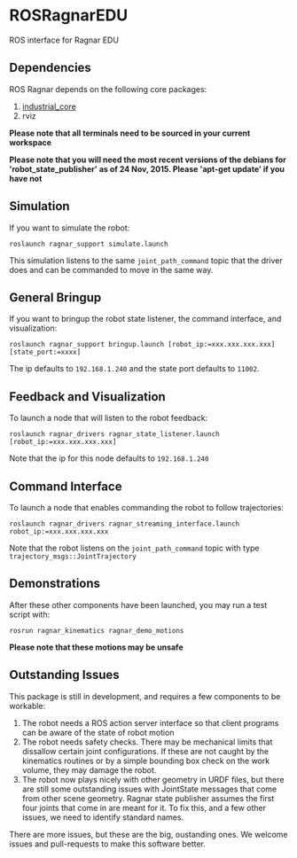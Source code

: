 # ROSRagnarEDU
ROS interface for Ragnar EDU

## Dependencies
ROS Ragnar depends on the following core packages:
 1. [industrial_core](https://github.com/ros-industrial/industrial_core)
 2. rviz

**Please note that all terminals need to be sourced in your current workspace**

**Please note that you will need the most recent versions of the debians for 'robot_state_publisher' as of 24 Nov, 2015. Please 'apt-get update' if you have not**

## Simulation
If you want to simulate the robot:
```
roslaunch ragnar_support simulate.launch
```

This simulation listens to the same `joint_path_command` topic that the driver does
and can be commanded to move in the same way.

## General Bringup
If you want to bringup the robot state listener, the command interface, and visualization:
```
roslaunch ragnar_support bringup.launch [robot_ip:=xxx.xxx.xxx.xxx] [state_port:=xxxx]
```

The ip defaults to `192.168.1.240` and the state port defaults to `11002`.

## Feedback and Visualization
To launch a node that will listen to the robot feedback:
```
roslaunch ragnar_drivers ragnar_state_listener.launch [robot_ip:=xxx.xxx.xxx.xxx]
```

Note that the ip for this node defaults to `192.168.1.240`

## Command Interface
To launch a node that enables commanding the robot to follow trajectories:
```
roslaunch ragnar_drivers ragnar_streaming_interface.launch robot_ip:=xxx.xxx.xxx.xxx
```

Note that the robot listens on the ```joint_path_command``` topic with type ```trajectory_msgs::JointTrajectory```

## Demonstrations
After these other components have been launched, you may run a test script with:
```
rosrun ragnar_kinematics ragnar_demo_motions 
```

**Please note that these motions may be unsafe**

## Outstanding Issues

This package is still in development, and requires a few components to be workable:

 1. The robot needs a ROS action server interface so that client programs can be aware of the state of
    robot motion
 2. The robot needs safety checks. There may be mechanical limits that dissallow certain joint configurations. If these are not caught by the kinematics routines or by a simple bounding box check on the work volume, they may damage the robot.
 3. The robot now plays nicely with other geometry in URDF files, but there are still some outstanding issues with JointState messages that come from other scene geometry. Ragnar state publisher assumes the first four joints that come in are meant for it. To fix this, and a few other issues, we need to identify standard names.

 There are more issues, but these are the big, oustanding ones. We welcome issues and pull-requests to make this software better.
